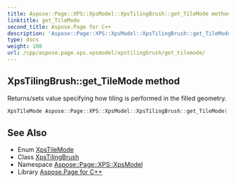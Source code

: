 ```yaml
---
title: Aspose::Page::XPS::XpsModel::XpsTilingBrush::get_TileMode method
linktitle: get_TileMode
second_title: Aspose.Page for C++
description: 'Aspose::Page::XPS::XpsModel::XpsTilingBrush::get_TileMode method. Returns/sets value specifying how tiling is performed in the filled geometry in C++.'
type: docs
weight: 100
url: /cpp/aspose.page.xps.xpsmodel/xpstilingbrush/get_tilemode/
---
```

## XpsTilingBrush::get_TileMode method


Returns/sets value specifying how tiling is performed in the filled geometry.

```cpp
XpsTileMode Aspose::Page::XPS::XpsModel::XpsTilingBrush::get_TileMode() const
```

## See Also

* Enum [XpsTileMode](../../xpstilemode/)
* Class [XpsTilingBrush](../)
* Namespace [Aspose::Page::XPS::XpsModel](../../)
* Library [Aspose.Page for C++](../../../)
